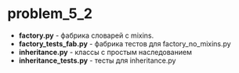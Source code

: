 # problem_5_2

* **factory.py** - фабрика словарей с mixins.
* **factory_tests_fab.py** - фабрика тестов для factory_no_mixins.py
* **inheritance.py** - классы с простым наследованием
* **inheritance_tests.py** - тесты для inheritance.py
